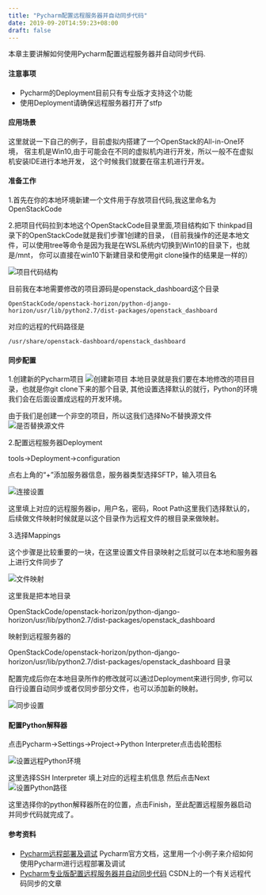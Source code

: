 ```yaml
---
title: "Pycharm配置远程服务器并自动同步代码"
date: 2019-09-20T14:59:23+08:00
draft: false
---
```

本章主要讲解如何使用Pycharm配置远程服务器并自动同步代码.
<!--more-->

#### 注意事项

* Pycharm的Deployment目前只有专业版才支持这个功能
* 使用Deployment请确保远程服务器打开了stfp

#### 应用场景
这里就说一下自己的例子，目前虚拟内搭建了一个OpenStack的All-in-One环境，
宿主机是Win10,由于可能会在不同的虚拟机内进行开发，所以一般不在虚拟机安装IDE进行本地开发，
这个时候我们就要在宿主机进行开发。

#### 准备工作

1.首先在你的本地环境新建一个文件用于存放项目代码,我这里命名为OpenStackCode

2.把项目代码拉到本地这个OpenStackCode目录里面,项目结构如下
thinkpad目录下的OpenStackCode就是我们步骤1创建的目录，
(目前我操作的还是本地文件，可以使用tree等命令是因为我是在WSL系统内切换到Win10的目录下，也就是/mnt，
你可以直接在win10下新建目录和使用git clone操作的结果是一样的）

![项目代码结构](/images/项目代码结构.png "项目代码结构")

目前我在本地需要修改的项目源码是openstack_dashboard这个目录
```shell script
OpenStackCode/openstack-horizon/python-django-horizon/usr/lib/python2.7/dist-packages/openstack_dashboard
```
对应的远程的代码路径是
```shell script
/usr/share/openstack-dashboard/openstack_dashboard
```

#### 同步配置



1.创建新的Pycharm项目
![创建新项目](/images/创建新项目.png "创建新项目")
本地目录就是我们要在本地修改的项目目录，也就是你git clone下来的那个目录,
其他设置选择默认的就行，Python的环境我们会在后面设置成远程的开发环境。

由于我们是创建一个非空的项目，所以这我们选择No不替换源文件
![是否替换源文件](/images/是否替换源文件.png "是否替换源文件")

2.配置远程服务器Deployment

tools->Deployment->configuration

点右上角的“+”添加服务器信息，服务器类型选择SFTP，输入项目名

![连接设置](/images/连接设置.png "连接设置")

这里填上对应的远程服务器ip，用户名，密码，Root Path这里我们选择默认的，
后续做文件映射时候就是以这个目录作为远程文件的根目录来做映射。

3.选择Mappings

这个步骤是比较重要的一块，在这里设置文件目录映射之后就可以在本地和服务器
上进行文件同步了

![文件映射](/images/文件映射.png "文件映射")

这里我是把本地目录

OpenStackCode/openstack-horizon/python-django-horizon/usr/lib/python2.7/dist-packages/openstack_dashboard

映射到远程服务器的

OpenStackCode/openstack-horizon/python-django-horizon/usr/lib/python2.7/dist-packages/openstack_dashboard
目录

配置完成后你在本地目录所作的修改就可以通过Deployment来进行同步,
你可以自行设置自动同步或者仅同步部分文件，也可以添加新的映射。

![同步设置](/images/同步设置.png "同步设置")

#### 配置Python解释器

点击Pycharm->Settings->Project->Python Interpreter点击齿轮图标

![设置远程Python环境](/images/设置远程Python环境.jpg "设置远程Python环境")

这里选择SSH Interpreter 填上对应的远程主机信息 然后点击Next
![设置Python路径](/images/设置Python路径.png "设置Python路径")

这里选择你的python解释器所在的位置，点击Finish，至此配置远程服务器启动并同步代码就完成了。

#### 参考资料
* [Pycharm远程部署及调试](https://www.jetbrains.com/help/pycharm/remote-debugging-with-product.html)
Pycharm官方文档，这里用一个小例子来介绍如何使用Pycharm进行远程部署及调试
* [Pycharm专业版配置远程服务器并自动同步代码](https://blog.csdn.net/wz22881916/article/details/82670969)
CSDN上的一个有关远程代码同步的文章

